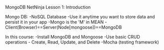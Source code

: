MongoDB NetNinja
Lesson 1: Introduction 

Mongo DB: 
-NoSQL Database
-Use it anytime you want to store data and persist it in your app 
-Mongo is the 'M' in MEAN
-Client(Browser)==Server(Node[mongoose])==MongoDB

In this course: 
-Install MongoDB and Mongoose 
-Use basic CRUD operations - Create, Read, Update, and Delete
-Mocha (testing framework)
